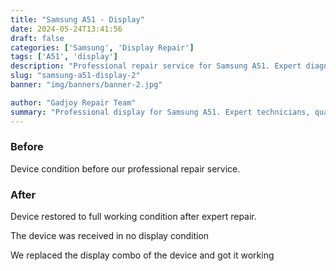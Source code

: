 ```yaml
---
title: "Samsung A51 - Display"
date: 2024-05-24T13:41:56
draft: false
categories: ['Samsung', 'Display Repair']
tags: ['A51', 'display']
description: "Professional repair service for Samsung A51. Expert diagnosis and quality repairs in Bangalore."
slug: "samsung-a51-display-2"
banner: "img/banners/banner-2.jpg"

author: "Gadjoy Repair Team"
summary: "Professional display for Samsung A51. Expert technicians, quality parts, warranty included."
---
```


### Before

Device condition before our professional repair service.

### After

Device restored to full working condition after expert repair.

The device was received in no display condition

We replaced the display combo of the device and got it working